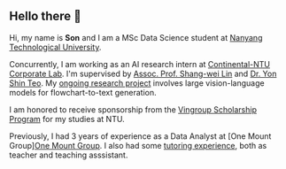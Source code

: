 ## Hello there 👋

Hi, my name is **Son** and I am a MSc Data Science student at [Nanyang Technological University](https://www.ntu.edu.sg/).

Concurrently, I am working as an AI research intern at [Continental-NTU Corporate Lab](https://www.ntu.edu.sg/continental-ntu). I'm supervised by [Assoc. Prof. Shang-wei Lin](https://shangweilin.github.io/) and [Dr. Yon Shin Teo](https://openreview.net/profile?id=~Yon_Shin_Teo1). My [ongoing research project](https://giangson19.github.io/cv/#:~:text=2024.12%2DPRESENT-,Research%20Intern,-Continental%2DNTU%20Corporate) involves large vision-language models for flowchart-to-text generation.

I am honored to receive sponsorship from the [Vingroup Scholarship Program](https://scholarships.vinuni.edu.vn/masters-ph-d-scholarship-program/) for my studies at NTU.

Previously, I had 3 years of experience as a Data Analyst at [One Mount Group][One Mount Group](https://onemount.com/). I also had some [tutoring experience](http://giangson19.github.io/blog/my-tutoring-experience/), both as teacher and teaching asssistant.
